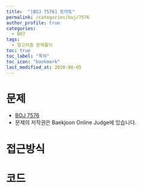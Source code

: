 ```yaml
---
title:  "[BOJ 7576] 토마토"
permalink: /categories/boj/7576
author_profile: true
categories:
  - BOJ
tags:
  - 알고리즘 문제풀이
toc: true
toc_label: "목차"
toc_icon: "bookmark"
last_modified_at: 2020-08-05
---
```

# 문제
* [BOJ 7576]()
* 문제의 저작권은 Baekjoon Online Judge에 있습니다.  

# 접근방식 


# 코드
```java

```